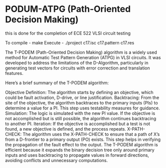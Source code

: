 # PODUM-ATPG (Path-Oriented Decision Making)
this is done for the completion of ECE 522 VLSI circuit testing

To compile - make
Execute - ./project c17.isc c17.pattern c17.res

The T-PODEM (Path-Oriented Decision Making) algorithm is a widely used method for Automatic Test Pattern Generation (ATPG) in VLSI circuits. It was developed to address the limitations of the D-Algorithm, particularly in generating test vectors for circuits with error correction and translation features.

Here’s a brief summary of the T-PODEM algorithm:

Objective Definition: The algorithm starts by defining an objective, which could be fault activation, D-drive, or line justification.
Backtracing: From the site of the objective, the algorithm backtraces to the primary inputs (PIs) to determine a value for a PI. This step uses testability measures for guidance.
Simulation: The logic is simulated with the new PI value. If the objective is not accomplished but is still possible, the algorithm continues backtracing to another PI.
Iteration: If the objective is accomplished but a test is not found, a new objective is defined, and the process repeats.
X-PATH-CHECK: The algorithm uses the X-PATH-CHECK to ensure that a path of X’s from a D-frontier to a primary output (PO) exists. This step helps in verifying the propagation of the fault effect to the output.
The T-PODEM algorithm is efficient because it expands the binary decision tree only around primary inputs and uses backtracing to propagate values in forward directions, avoiding conflicts and unnecessary computations.
